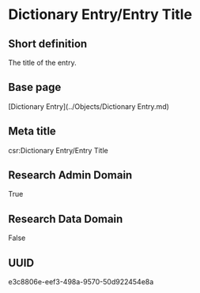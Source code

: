 # Dictionary Entry/Entry Title
## Short definition
The title of the entry.
## Base page
[Dictionary Entry](../Objects/Dictionary Entry.md)
## Meta title
csr:Dictionary Entry/Entry Title
## Research Admin Domain
True
## Research Data Domain
False
## UUID
e3c8806e-eef3-498a-9570-50d922454e8a
